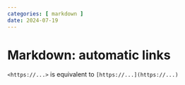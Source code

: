 ```yaml
---
categories: [ markdown ]
date: 2024-07-19
---
```


# Markdown: automatic links

`<https://...>` is equivalent to `[https://...](https://...) `
